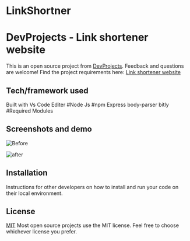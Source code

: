 # LinkShortner
# DevProjects - Link shortener website

This is an open source project from [DevProjects](http://www.codementor.io/projects). Feedback and questions are welcome!
Find the project requirements here: [Link shortener website](https://www.codementor.io/projects/web/link-shortener-website-brqjanf6zq)

## Tech/framework used
Built with Vs Code Editer
#Node Js
#npm Express body-parser bitly 
#Required Modules

## Screenshots and demo

![Before](https://user-images.githubusercontent.com/80579471/189852976-bc79b14d-6d99-4b28-b978-dc42506ad686.png)


![after](https://user-images.githubusercontent.com/80579471/189853355-0fc25b08-49e3-4353-9f4e-ab9b35d6b987.png)







## Installation
Instructions for other developers on how to install and run your code on their local environment.

## License
[MIT](https://choosealicense.com/licenses/mit/)
Most open source projects use the MIT license. Feel free to choose whichever license you prefer.
